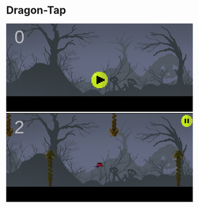# Dragon-Tap

![image alt](https://github.com/olukole/Dragon-Tap/blob/6946647338f9cbd83465236ae2969c6ff4c68880/Sample1.jpg)
![image alt](https://github.com/olukole/Dragon-Tap/blob/6946647338f9cbd83465236ae2969c6ff4c68880/Sample2.jpg)

